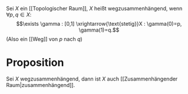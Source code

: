 Sei $X$ ein [[Topologischer Raum]], $X$ heißt wegzusammenhängend, wenn $\forall p, q \in X:$
$$\exists \gamma : [0,1] \xrightarrow{\text{stetig}}X : \gamma(0)=p, \gamma(1)=q.$$
(Also ein [[Weg]] von $p$ nach $q$)

# Proposition 
Sei $X$ wegzusammenhängend, dann ist $X$ auch [[Zusammenhängender Raum|zusammenhängend]].